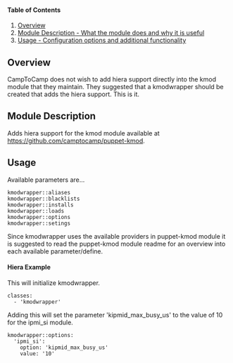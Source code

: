 #### Table of Contents

1. [Overview](#overview)
2. [Module Description - What the module does and why it is useful](#module-description)
3. [Usage - Configuration options and additional functionality](#usage)

## Overview

CampToCamp does not wish to add hiera support directly into the kmod module that they maintain.
They suggested that a kmodwrapper should be created that adds the hiera support. This is it.

## Module Description

Adds hiera support for the kmod module available at https://github.com/camptocamp/puppet-kmod.

## Usage

Available parameters are...
```
kmodwrapper::aliases
kmodwrapper::blacklists
kmodwrapper::installs
kmodwrapper::loads
kmodwrapper::options
kmodwrapper::setings
```

Since kmodwrapper uses the available providers in puppet-kmod module
it is suggested to read the puppet-kmod module readme for an overview into
each available parameter/define.

#### Hiera Example

This will initialize kmodwrapper.
```
classes:
  - 'kmodwrapper'
```

Adding this will set the parameter 'kipmid_max_busy_us' to the value of 10 for the ipmi_si module.
```
kmodwrapper::options:
  'ipmi_si':
    option: 'kipmid_max_busy_us'
    value: '10'
```
